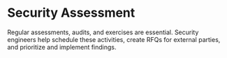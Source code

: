 # Security Assessment

Regular assessments, audits, and exercises are essential. Security engineers help schedule these activities, create RFQs for external parties, and prioritize and implement findings.
